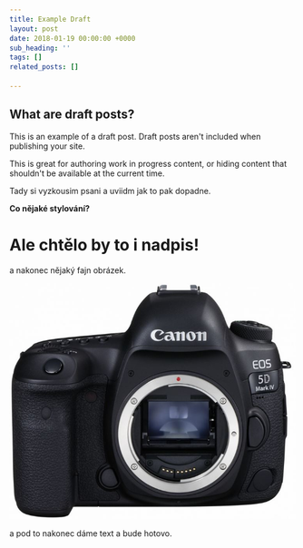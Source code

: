```yaml
---
title: Example Draft
layout: post
date: 2018-01-19 00:00:00 +0000
sub_heading: ''
tags: []
related_posts: []

---
```

## What are draft posts?

This is an example of a draft post. Draft posts aren't included when publishing your site.

This is great for authoring work in progress content, or hiding content that shouldn't be available at the current time.

Tady si vyzkousim psani a uviidm jak to pak dopadne.

**Co nějaké stylování?**

# Ale chtělo by to i nadpis!

a nakonec nějaký fajn obrázek.

![a ještě alt text](/uploads/2018/09/26/canon5div.JPG "titulek")

a pod to nakonec dáme text a bude hotovo.
